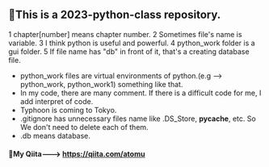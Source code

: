 ## 🍿This is a 2023-python-class repository.
1 chapter[number] means chapter number.
2 Sometimes file's name is variable.
3 I think python is useful and powerful.
4 python_work folder is a gui folder.
5 If file name has "db" in front of it, that's a creating database file.
- python_work files are virtual environments of python.(e.g --> python_work, python_work1) something like that.
- In my code, there are many comment. If there is a difficult code for me, I add interpret of code.
- Typhoon is coming to Tokyo.
- .gitignore has unnecessary files name like .DS_Store, __pycache__, etc. So We don't need to delete each of them.
- .db means database.
#### 🥞My Qiita---> https://qiita.com/atomu
